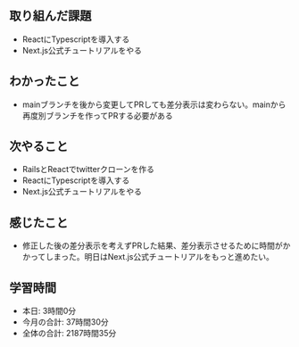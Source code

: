 ## 取り組んだ課題
- ReactにTypescriptを導入する
- Next.js公式チュートリアルをやる
## わかったこと
- mainブランチを後から変更してPRしても差分表示は変わらない。mainから再度別ブランチを作ってPRする必要がある
## 次やること
- RailsとReactでtwitterクローンを作る
- ReactにTypescriptを導入する
- Next.js公式チュートリアルをやる
## 感じたこと
- 修正した後の差分表示を考えずPRした結果、差分表示させるために時間がかかってしまった。明日はNext.js公式チュートリアルをもっと進めたい。
## 学習時間
- 本日: 3時間0分
- 今月の合計: 37時間30分
- 全体の合計: 2187時間35分
